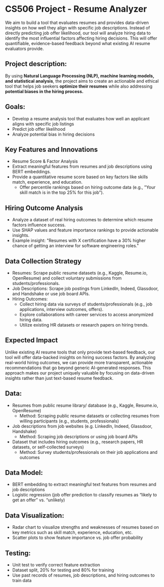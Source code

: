 # CS506 Project - Resume Analyzer

We aim to build a tool that evaluates resumes and provides data-driven insights on how well they align with specific job descriptions. Instead of directly predicting job offer likelihood, our tool will analyze hiring data to identify the most influential factors affecting hiring decisions. This will offer quantifiable, evidence-based feedback beyond what existing AI resume evaluators provide.

## Project description:

By using **Natural Language Processing (NLP), machine learning models, and statistical analysis**, the project aims to create an actionable and ethical tool that helps job seekers **optimize their resumes** while also addressing **potential biases in the hiring process.**

## Goals:
- Develop a resume analysis tool that evaluates how well an applicant aligns with specific job listings
- Predict job offer likelihood
- Analyze potential bias in hiring decisions
## Key Features and Innovations
- Resume Score & Factor Analysis
- Extract meaningful features from resumes and job descriptions using BERT embeddings.
- Provide a quantitative resume score based on key factors like skills match, experience, and education.
  - Offer percentile rankings based on hiring outcome data (e.g., "Your skill match is in the top 25% for this job").
## Hiring Outcome Analysis
- Analyze a dataset of real hiring outcomes to determine which resume factors influence success.
- Use SHAP values and feature importance rankings to provide actionable insights.
- Example insight: "Resumes with X certification have a 30% higher chance of getting an interview for software engineering roles."
## Data Collection Strategy
- Resumes: Scrape public resume datasets (e.g., Kaggle, Resume.io, OpenResume) and collect voluntary submissions from students/professionals.
- Job Descriptions: Scrape job postings from LinkedIn, Indeed, Glassdoor, and Handshake or use job board APIs.
- Hiring Outcomes:
  - Collect hiring data via surveys of students/professionals (e.g., job applications, interview outcomes, offers).
  - Explore collaborations with career services to access anonymized hiring data.
  - Utilize existing HR datasets or research papers on hiring trends.

## Expected Impact
Unlike existing AI resume tools that only provide text-based feedback, our tool will offer data-backed insights on hiring success factors. By analyzing real-world hiring outcomes, we can provide more transparent, actionable recommendations that go beyond generic AI-generated responses.
This approach makes our project uniquely valuable by focusing on data-driven insights rather than just text-based resume feedback.
  
## Data:
- Resumes from public resume library/ database (e.g., Kaggle, Resume.io, OpenResume)
  - Method: Scraping public resume datasets or collecting resumes from willing participants (e.g., students, professionals)
- Job descriptions from job websites (e.g. LinkedIn, Indeed, Glassdoor, Handshake)
  - Method: Scraping job descriptions or using job board APIs
- Dataset that includes hiring outcomes (e.g., research papers, HR datasets, or self-collected surveys)
  - Method: Survey students/professionals on their job applications and outcomes  

## Data Model:
- BERT embedding to extract meaningful text features from resumes and job descriptions
- Logistic regression (job offer prediction to classify resumes as “likely to get an offer” vs. “unlikely)
## Data Visualization: 
- Radar chart  to visualize strengths and weaknesses of resumes based on key metrics such as skill match, experience, education, etc.
- Scatter plots to show feature importance vs. job offer probability
## Testing: 
- Unit test to verify correct feature extraction
- Dataset split, 20% for testing and 80% for training
- Use past records of resumes, job descriptions, and hiring outcomes to train data

